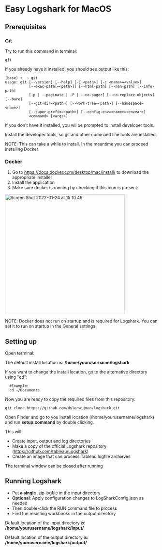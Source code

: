 # Easy Logshark for MacOS

## Prerequisites 
### Git
Try to run this command in terminal: 
```
git
```
If you already have it installed, you should see output like this:
```
(base) ➜  ~ git                                                         
usage: git [--version] [--help] [-C <path>] [-c <name>=<value>]
           [--exec-path[=<path>]] [--html-path] [--man-path] [--info-path]
           [-p | --paginate | -P | --no-pager] [--no-replace-objects] [--bare]
           [--git-dir=<path>] [--work-tree=<path>] [--namespace=<name>]
           [--super-prefix=<path>] [--config-env=<name>=<envvar>]
           <command> [<args>]
```
If you don't have it installed, you wil be prompted to install developer tools.

Install the developer tools, so git and other command line tools are installed.

NOTE: This can take a while to install.
In the meantime you can proceed installing Docker

### Docker
1. Go to https://docs.docker.com/desktop/mac/install/ to download the appropriate installer
2. Install the application
3. Make sure docker is running by checking if this icon is present:
<img width="395" alt="Screen Shot 2022-01-24 at 15 10 46" src="https://user-images.githubusercontent.com/6339819/150816789-20b8c7f3-52cf-4097-803d-470576bba8cc.png">

NOTE: Docker does not run on startup and is required for Logshark.
You can set it to run on startup in the General settings

## Setting up

Open terminal:

The default install location is: <b>/home/yourusername/logshark</b>

If you want to change the install location, go to the alternative directory using "cd":

```
  #Example:
  cd ~/Documents
```
Now you are ready to copy the required files from this repository:
```
git clone https://github.com/dylanwijman/logshark.git
```
Open Finder and go to you install location (/home/yourusername/logshark) and run <b>setup.command</b> by double clicking.

This will:
- Create input, output and log directories
- Make a copy of the official Logshark repository (https://github.com/tableau/Logshark)
- Create an image that can process Tableau logfile archieves

The terminal window can be closed after running

## Running Logshark
- Put <b>a single</b> .zip logfile in the input directory
- <b>Optional</b>: Apply configuration changes to LogSharkConfig.json as needed
- Then double-click the RUN.command file to process
- Find the resulting workbooks in the output directory
  
Default location of the input directory is: <b>/home/yourusername/logshark/input/ </b>
  
Default location of the output directory is: <b>/home/yourusername/logshark/output/ </b>
